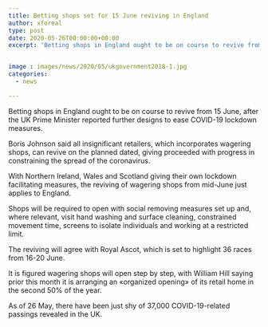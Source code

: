 ```yaml
---
title: Betting shops set for 15 June reviving in England
author: xforeal 
type: post
date: 2020-05-26T00:00:00+00:00
excerpt: 'Betting shops in England ought to be on course to revive from 15 June, after the UK Prime Minister reported further designs to ease COVID-19 lockdown measures '


image : images/news/2020/05/ukgovernment2018-1.jpg
categories:
  - news

---
```

Betting shops in England ought to be on course to revive from 15 June, after the UK Prime Minister reported further designs to ease COVID-19 lockdown measures. 

Boris Johnson said all insignificant retailers, which incorporates wagering shops, can revive on the planned dated, giving proceeded with progress in constraining the spread of the coronavirus. 

With Northern Ireland, Wales and Scotland giving their own lockdown facilitating measures, the reviving of wagering shops from mid-June just applies to England. 

Shops will be required to open with social removing measures set up and, where relevant, visit hand washing and surface cleaning, constrained movement time, screens to isolate individuals and working at a restricted limit. 

The reviving will agree with Royal Ascot, which is set to highlight 36 races from 16-20 June. 

It is figured wagering shops will open step by step, with William Hill saying prior this month it is arranging an &#171;organized opening&#187; of its retail home in the second 50% of the year. 

As of 26 May, there have been just shy of 37,000 COVID-19-related passings revealed in the UK.